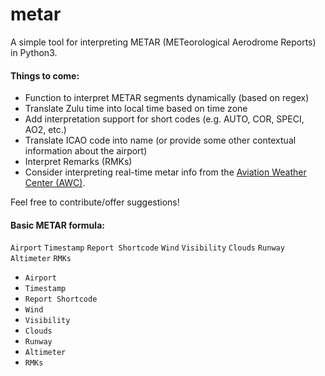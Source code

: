 # metar
A simple tool for interpreting METAR (METeorological Aerodrome Reports) in Python3.

#### Things to come:
* Function to interpret METAR segments dynamically (based on regex)
* Translate Zulu time into local time based on time zone
* Add interpretation support for short codes (e.g. AUTO, COR, SPECI, AO2, etc.)
* Translate ICAO code into name (or provide some other contextual information about the airport)
* Interpret Remarks (RMKs)
* Consider interpreting real-time metar info from the [Aviation Weather Center (AWC)](https://www.aviationweather.gov/metar).

Feel free to contribute/offer suggestions!

#### Basic METAR formula:

`Airport` `Timestamp` `Report Shortcode` `Wind` `Visibility` `Clouds` `Runway` `Altimeter` `RMKs`

* `Airport`
* `Timestamp`
* `Report Shortcode`
* `Wind`
* `Visibility`
* `Clouds`
* `Runway`
* `Altimeter`
* `RMKs`
